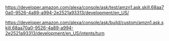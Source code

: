 https://developer.amazon.com/alexa/console/ask/test/amzn1.ask.skill.68aa70a0-9526-4a89-a994-2e2521a93313/development/en_US/

https://developer.amazon.com/alexa/console/ask/build/custom/amzn1.ask.skill.68aa70a0-9526-4a89-a994-2e2521a93313/development/en_US/intents/turn
